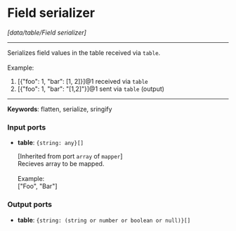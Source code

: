 # Field serializer

_[data/table/Field serializer]_

---

Serializes field values in the table received via `table`.<br>
<br>
Example:<br>
1. [{"foo": 1, "bar": [1, 2]}]@1 received via `table`<br>
2. [{"foo": 1, "bar": "[1,2]"}]@1 sent via `table` (output)<br>

---

__Keywords__: flatten, serialize, sringify

### Input ports

* __table__: ` {string: any}[] `

    [Inherited from port `array` of `mapper`] <br>
    Recieves array to be mapped.<br>
    <br>
    Example:<br>
    ["Foo", "Bar"]<br>

### Output ports

* __table__: ` {string: (string or number or boolean or null)}[] `

